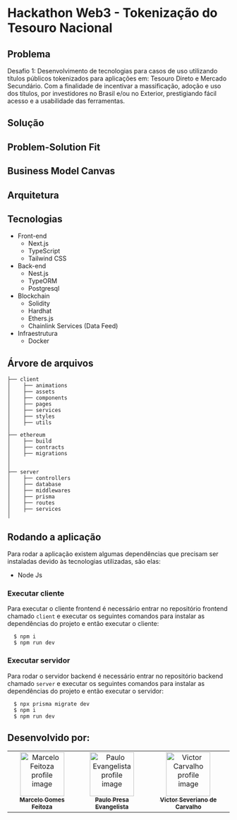 # Hackathon Web3 - Tokenização do Tesouro Nacional
## Problema
Desafio 1: Desenvolvimento de tecnologias para casos de uso utilizando títulos públicos tokenizados para aplicações em: Tesouro Direto e Mercado Secundário. Com a finalidade de incentivar a massificação, adoção e uso dos títulos, por investidores no Brasil e/ou no Exterior, prestigiando fácil acesso e a usabilidade das ferramentas.

## Solução

## Problem-Solution Fit

## Business Model Canvas

## Arquitetura


## Tecnologias

-   Front-end
    -   Next.js
    -   TypeScript
    -   Tailwind CSS
-   Back-end
    -   Nest.js
    -   TypeORM
    -   Postgresql
-   Blockchain
    -   Solidity
    -   Hardhat
    -   Ethers.js
    -   Chainlink Services (Data Feed)
-   Infraestrutura
    -   Docker

## Árvore de arquivos

```
├── client
│    ├── animations
│    ├── assets
│    ├── components
│    ├── pages
│    ├── services
│    ├── styles
│    ├── utils
│
├── ethereum
│    ├── build
│    ├── contracts
│    ├── migrations
│
│
├── server
│    ├── controllers
│    ├── database
│    ├── middlewares
│    ├── prisma
│    ├── routes
│    ├── services
│
```

## Rodando a aplicação

Para rodar a aplicação existem algumas dependências que precisam ser instaladas devido às tecnologias utilizadas, são elas:

-   Node Js

### Executar cliente

Para executar o cliente frontend é necessário entrar no repositório frontend chamado `client` e executar os seguintes comandos para instalar as dependências do projeto e então executar o cliente:
```
  $ npm i
  $ npm run dev
```

### Executar servidor

Para rodar o servidor backend é necessário entrar no repositório backend chamado `server` e executar os seguintes comandos para instalar as dependências do projeto e então executar o servidor:

```
  $ npx prisma migrate dev
  $ npm i
  $ npm run dev
```

## Desenvolvido por:

<table>
  <tr>
    <td align="center">
      <a href="https://www.linkedin.com/in/marcelofeitoza7/">
        <img src="https://avatars.githubusercontent.com/u/71825192?v=4" width="100px;" alt="Marcelo Feitoza profile image"/><br>
        <sub>
          <b>Marcelo Gomes Feitoza</b>
        </sub>
      </a>
    </td>
  <td align="center"> 
      <a href="https://www.linkedin.com/in/victor-severiano-de-carvalho-b57a05237">
        <img src="https://github.com/paulo-evangelista.png" width="100px;" alt="Paulo Evangelista profile image"/><br>
        <sub>
          <b>Paulo Presa Evangelista</b>
        </sub>
      </a>
    </td>
    <td align="center">
      <a href="https://www.linkedin.com/in/victor-severiano-de-carvalho-b57a05237">
        <img src="https://github.com/vict0rcarvalh0.png" width="100px;" alt="Victor Carvalho profile image"/><br>
        <sub>
          <b>Victor Severiano de Carvalho</b>
        </sub>
      </a>
    </td>
  </tr>
</table>